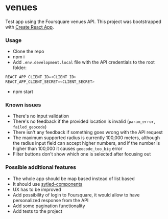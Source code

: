 # venues
Test app using the Foursquare venues API.
This project was bootstrapped with [Create React App](https://github.com/facebookincubator/create-react-app).

### Usage
- Clone the repo
- npm i 
- Add `.env.development.local` file with the API credentials to the root folder:
``` js
REACT_APP_CLIENT_ID=<CLIENT_ID> 
REACT_APP_CLIENT_SECRET=<CLIENT_SECRET>
```
- npm start

### Known issues 
- There's no input validation
- There's no feedback if the provided location is invalid (`param_error`, `failed_geocode`)
- There isn't any feedback if something goes wrong with the API request
- The maximum supported radius is currently 100,000 meters, although the radius input field can accept higher numbers, and if the number is higher than 100,000 it causes `geocode_too_big` error
- Filter buttons don't show which one is selected after focusing out

### Possible additional features
- The whole app should be map based instead of list based
- It should use [sytled-components](https://github.com/styled-components/styled-components)
- UX has to be improved 
- Add possibility of login to Foursquare, it would allow to have personalized response from the API
- Add some pagination functionality 
- Add tests to the project



